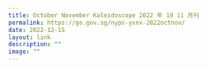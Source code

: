```yaml
---
title: October November Kaleidoscope 2022 年 10 11 月刊
permalink: https://go.gov.sg/nyps-yxnx-2022octnov/
date: 2022-12-15
layout: link
description: ""
image: ""
---
```




